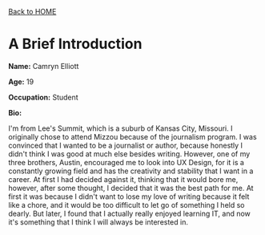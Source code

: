 <a href="https://github.com/camryngelliott/Final-Project-Spring-2023/blob/main/README.md">Back to HOME</a>

<h1> A Brief Introduction </h1>

<p><b>Name:</b> Camryn Elliott</p>

<p><b>Age:</b> 19</p>

<p><b>Occupation:</b> Student</p>

<b>Bio:</b><p> I'm from Lee's Summit, which is a suburb of Kansas City, Missouri. I originally chose to attend Mizzou because of the journalism program. I was convinced that I wanted
 to be a journalist or author, because honestly I didn't think I was good at much else besides writing. However, one of my three brothers, Austin, encouraged me to look
 into UX Design, for it is a constantly growing field and has the creativity and stability that I want in a career. At first I had decided against it, thinking that it would bore me, however, 
 after some thought, I decided that it was the best path for me. At first it was because I didn't want to lose my love of writing because it felt like a chore, and it would be too difficult to 
 let go of something I held so dearly. But later, I found that I actually really enjoyed learning IT, and now it's something that I think I will always be interested in.</p>

